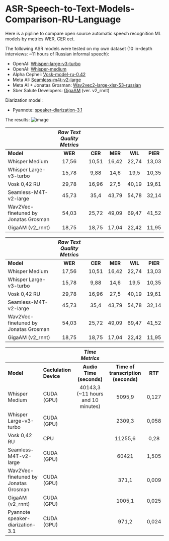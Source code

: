 # ASR-Speech-to-Text-Models-Comparison-RU-Language
Here is a pipline to compare open source automatic speech recognition ML models by metrics WER, CER ect.

The following ASR models were tested on my own dataset (10 in-depth interviews: ~11 hours of Russian informal speech):
- OpenAI: [Whisper-large-v3-turbo](https://huggingface.co/openai/whisper-large-v3-turbo)
- OpenAI: [Whisper-medium](https://huggingface.co/openai/whisper-medium)
- Alpha Cephei: [Vosk-model-ru-0.42](https://alphacephei.com/vosk)
- Meta AI: [Seamless-m4t-v2-large](https://huggingface.co/facebook/seamless-m4t-v2-large)
- Meta AI + Jonatas Grosman: [Wav2vec2-large-xlsr-53-russian](https://huggingface.co/jonatasgrosman/wav2vec2-large-xlsr-53-russian)
- Sber Salute Developers: [GigaAM](https://github.com/salute-developers/GigaAM) (ver. v2_rnnt)

Diarization model: 
- Pyannote: [speaker-diarization-3.1](https://huggingface.co/pyannote/speaker-diarization-3.1)

The results:
![image](https://github.com/user-attachments/assets/c71af1a5-ae1c-45bb-800f-3d5611fefb33)

|                                      | **_Raw Text Quality Metrics_** |         |         |         |          |
|--------------------------------------|:------------------------------:|:-------:|:-------:|:-------:|:--------:|
| **Model**                            |             **WER**            | **CER** | **MER** | **WIL** | **PIER** |
| Whisper Medium                       |                          17,56 |   10,51 |   16,42 |   22,74 |    13,03 |
| Whisper Large-v3-turbo               |                          15,78 |    9,88 |    14,6 |    19,5 |    10,35 |
| Vosk 0,42 RU                         |                          29,78 |   16,96 |    27,5 |   40,19 |    19,61 |
| Seamless-M4T-v2-large                |                          45,73 |    35,4 |   43,79 |   54,78 |    32,14 |
| Wav2Vec-finetuned by Jonatas Grosman |                          54,03 |   25,72 |   49,09 |   69,47 |    41,52 |
| GigaAM (v2_rnnt)                     |                          18,75 |   18,75 |   17,04 |   22,42 |    11,95 |


|                                      | **_Raw Text Quality Metrics_** |         |         |         |          |
|--------------------------------------|:------------------------------:|:-------:|:-------:|:-------:|:--------:|
| **Model**                            |             **WER**            | **CER** | **MER** | **WIL** | **PIER** |
| Whisper Medium                       |                          17,56 |   10,51 |   16,42 |   22,74 |    13,03 |
| Whisper Large-v3-turbo               |                          15,78 |    9,88 |    14,6 |    19,5 |    10,35 |
| Vosk 0,42 RU                         |                          29,78 |   16,96 |    27,5 |   40,19 |    19,61 |
| Seamless-M4T-v2-large                |                          45,73 |    35,4 |   43,79 |   54,78 |    32,14 |
| Wav2Vec-finetuned by Jonatas Grosman |                          54,03 |   25,72 |   49,09 |   69,47 |    41,52 |
| GigaAM (v2_rnnt)                     |                          18,75 |   18,75 |   17,04 |   22,42 |    11,95 |

|                                      |                        |          **_Time Metrics_**         |                                     |         |
|--------------------------------------|------------------------|:-----------------------------------:|:-----------------------------------:|:-------:|
| **Model**                            | **Caclulation Device** |       **Audio Time (seconds)**      | **Time of transcription (seconds)** | **RTF** |
| Whisper Medium                       | CUDA (GPU)             | 40143,3  (~11 hours and 10 minutes) |                              5095,9 |   0,127 |
| Whisper Large-v3-turbo               | CUDA (GPU)             |                                     |                              2309,3 |   0,058 |
| Vosk 0,42 RU                         | CPU                    |                                     |                             11255,6 |    0,28 |
| Seamless-M4T-v2-large                | CUDA (GPU)             |                                     |                               60421 |   1,505 |
| Wav2Vec-finetuned by Jonatas Grosman | CUDA (GPU)             |                                     |                               371,1 |   0,009 |
| GigaAM (v2_rnnt)                     | CUDA (GPU)             |                                     |                              1005,1 |   0,025 |
| Pyannote speaker-diarization-3.1     | CUDA (GPU)             |                                     |                               971,2 |   0,024 |

